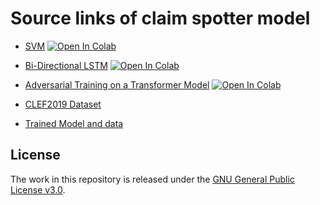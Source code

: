 # Source links of claim spotter model

  - [SVM](https://github.com/idirlab/claimspotter/tree/master/svm) <a href="https://colab.research.google.com/github/idirlab/claimspotter/blob/master/svm/svm-notebook.ipynb" target="_parent\"><img src="https://colab.research.google.com/assets/colab-badge.svg" alt="Open In Colab"/></a>
  - [Bi-Directional LSTM](https://github.com/idirlab/claimspotter/tree/master/bidirectional-lstm) <a href="https://colab.research.google.com/github/idirlab/claimspotter/blob/master/bidirectional_lstm/bilstm-notebook.ipynb" target="_parent\"><img src="https://colab.research.google.com/assets/colab-badge.svg" alt="Open In Colab"/></a>
  - [Adversarial Training on a Transformer Model](https://github.com/idirlab/claimspotter/tree/master/bert-adversarial) <a href="https://colab.research.google.com/github/idirlab/claimspotter/blob/master/adv_transformer/adv_transformer-notebook.ipynb" target="_parent\"><img src="https://colab.research.google.com/assets/colab-badge.svg" alt="Open In Colab"/></a>
  
  - [CLEF2019 Dataset](https://github.com/apepa/clef2019-factchecking-task1) <a href="https://github.com/apepa/clef2019-factchecking-task1" target="_parent\"></a>
  - [Trained Model and data](https://drive.google.com/drive/folders/1snRfNGQOs6zja7gWRi7vOHfuZUSyGGQN?usp=sharing) <a href="hhttps://drive.google.com/drive/folders/1snRfNGQOs6zja7gWRi7vOHfuZUSyGGQN?usp=sharing" target="_parent\"></a>
  

## License
The work in this repository is released under the [GNU General Public License v3.0](https://www.gnu.org/licenses/gpl-3.0.en.html).
